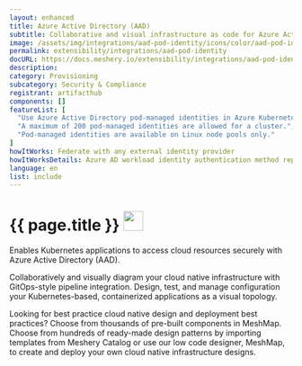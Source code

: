 ```yaml
---
layout: enhanced
title: Azure Active Directory (AAD)
subtitle: Collaborative and visual infrastructure as code for Azure Active Directory (AAD)
image: /assets/img/integrations/aad-pod-identity/icons/color/aad-pod-identity-color.svg
permalink: extensibility/integrations/aad-pod-identity
docURL: https://docs.meshery.io/extensibility/integrations/aad-pod-identity
description: 
category: Provisioning
subcategory: Security & Compliance
registrant: artifacthub
components: []
featureList: [
  "Use Azure Active Directory pod-managed identities in Azure Kubernetes Service.",
  "A maximum of 200 pod-managed identities are allowed for a cluster.",
  "Pod-managed identities are available on Linux node pools only."
]
howItWorks: Federate with any external identity provider
howItWorksDetails: Azure AD workload identity authentication method replaces pod-managed identity, which integrates with the Kubernetes native capabilities to federate with any external identity providers on behalf of the application.
language: en
list: include
---
```

<h1>{{ page.title }} <img src="{{ page.image }}" style="width: 35px; height: 35px;" /></h1>

<p>
Enables Kubernetes applications to access cloud resources securely with Azure Active Directory (AAD).
</p>
<p>
    Collaboratively and visually diagram your cloud native infrastructure with GitOps-style pipeline integration. Design, test, and manage configuration your Kubernetes-based, containerized applications as a visual topology.
</p>
<p>
    Looking for best practice cloud native design and deployment best practices? Choose from thousands of pre-built components in MeshMap. Choose from hundreds of ready-made design patterns by importing templates from Meshery Catalog or use our low code designer, MeshMap, to create and deploy your own cloud native infrastructure designs.
</p>
